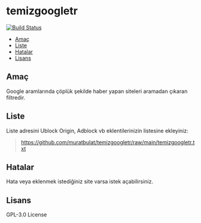 # temizgoogletr

[![Build Status](https://travis-ci.com/muratbulat/temizgoogletr.svg?branch=main)](https://travis-ci.com/muratbulat/temizgoogletr)

-   [Amaç](#amac)
-   [Liste](#liste)
-   [Hatalar](#hatalar)
-   [Lisans](#lisans)

## Amaç

Google aramlarında çöplük şekilde haber yapan siteleri aramadan çıkaran filtredir.

## Liste

Liste adresini Ublock Origin, Adblock vb eklentilerinizin listesine ekleyiniz: 

> https://github.com/muratbulat/temizgoogletr/raw/main/temizgoogletr.txt

## Hatalar

Hata veya eklenmek istediğiniz site varsa istek açabilirsiniz.

## Lisans

GPL-3.0 License
